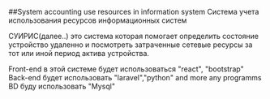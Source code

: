 ##System accounting use resources in information system
Система учета использования ресурсов информационных систем

СУИРИС(далее..) это система которая помогает определить состояние устройство удаленно и посмотреть затраченные сетевые ресурсы за тот или иной период актива устройства.

Front-end в этой системе будет использоваться "react", "bootstrap"
Back-end будет использовать "laravel","python" and more any programms
BD буду использовать "Mysql"
